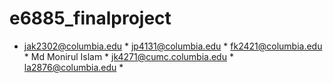 # e6885_finalproject
* jak2302@columbia.edu * jp4131@columbia.edu  * fk2421@columbia.edu  * Md Monirul Islam  * jk4271@cumc.columbia.edu  * la2876@columbia.edu  *

